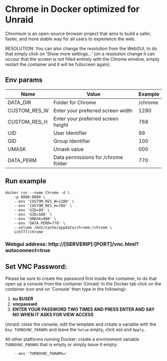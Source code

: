 # Chrome in Docker optimized for Unraid
Chromium is an open-source browser project that aims to build a safer, faster, and more stable way for all users to experience the web.

RESOLUTION: You can also change the resolution from the WebGUI, to do that simply click on 'Show more settings...' (on a resolution change it can occour that the screen is not filled entirely with the Chrome window, simply restart the container and it will be fullscreen again).

## Env params
| Name | Value | Example |
| --- | --- | --- |
| DATA_DIR | Folder for Chrome | /chrome |
| CUSTOM_RES_W | Enter your preferred screen width | 1280 |
| CUSTOM_RES_H | Enter your preferred screen height | 768 |
| UID | User Identifier | 99 |
| GID | Group Identifier | 100 |
| UMASK | Umask value | 000 |
| DATA_PERM | Data permissions for /chrome folder | 770 |

## Run example
```
docker run --name Chrome -d \
	-p 8080:8080 \
	--env 'CUSTOM_RES_W=1280' \
	--env 'CUSTOM_RES_H=768' \
	--env 'UID=99' \
	--env 'GID=100' \
	--env 'UMASK=000' \
	--env 'DATA_PERM=770' \
	--volume /mnt/cache/appdata/chrome:/chrome \
	ich777/chrome
```
### Webgui address: http://[SERVERIP]:[PORT]/vnc.html?autoconnect=true

## Set VNC Password:
 Please be sure to create the password first inside the container, to do that open up a console from the container (Unraid: In the Docker tab click on the container icon and on 'Console' then type in the following):

1) **su $USER**
2) **vncpasswd**
3) **ENTER YOUR PASSWORD TWO TIMES AND PRESS ENTER AND SAY NO WHEN IT ASKS FOR VIEW ACCESS**

Unraid: close the console, edit the template and create a variable with the `Key`: `TURBOVNC_PARAMS` and leave the `Value` empty, click `Add` and `Apply`.

All other platforms running Docker: create a environment variable `TURBOVNC_PARAMS` that is empty or simply leave it empty:
```
    --env 'TURBOVNC_PARAMS='
```

